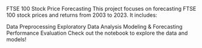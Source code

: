 FTSE 100 Stock Price Forecasting
This project focuses on forecasting FTSE 100 stock prices and returns from 2003 to 2023. It includes:

Data Preprocessing
Exploratory Data Analysis
Modeling & Forecasting
Performance Evaluation
Check out the notebook to explore the data and models!
